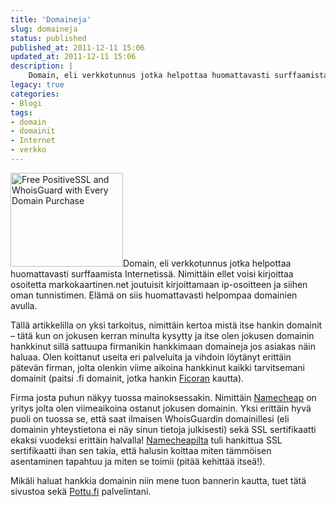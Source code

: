 ```yaml
---
title: 'Domaineja'
slug: domaineja
status: published
published_at: 2011-12-11 15:06
updated_at: 2011-12-11 15:06
description: |
    Domain, eli verkkotunnus jotka helpottaa huomattavasti surffaamista Internetissä. Nimittäin ellet voisi kirjoittaa osoitetta markokaartinen.net joutuisit kirjoittamaan ip-osoitteen ja siihen oman tunnistimen. Elämä on siis huomattavasti helpompaa domainien avulla. Tällä artikkelilla on yksi tarkoitus, nimittäin kertoa mistä itse hankin domainit – tätä kun on jokusen kerran minulta kysytty ja itse olen jokusen domainin hankkinut sillä sattuupa… Jatka lukemista Domaineja
legacy: true
categories:
- Blogi
tags:
- domain
- domainit
- Internet
- verkko
---
```


<p><a href="http://www.namecheap.com?aff=25198" target="_blank"><img loading="lazy" decoding="async" class="alignright" src="http://files.namecheap.com/graphics/linkus/180x150-3.gif" alt="Free PositiveSSL and WhoisGuard with Every Domain Purchase" width="180" height="150" border="0" /></a>Domain, eli verkkotunnus jotka helpottaa huomattavasti surffaamista Internetissä. Nimittäin ellet voisi kirjoittaa osoitetta markokaartinen.net joutuisit kirjoittamaan ip-osoitteen ja siihen oman tunnistimen. Elämä on siis huomattavasti helpompaa domainien avulla.</p>
<p>Tällä artikkelilla on yksi tarkoitus, nimittäin kertoa mistä itse hankin domainit &#8211; tätä kun on jokusen kerran minulta kysytty ja itse olen jokusen domainin hankkinut sillä sattuupa firmanikin hankkimaan domaineja jos asiakas näin haluaa. Olen koittanut useita eri palveluita ja vihdoin löytänyt erittäin pätevän firman, jolta olenkin viime aikoina hankkinut kaikki tarvitsemani domainit (paitsi .fi domainit, jotka hankin <a href="https://domain.fi/info/index.html">Ficoran</a> kautta).</p>
<p>Firma josta puhun näkyy tuossa mainoksessakin. Nimittäin <a href="http://www.namecheap.com?aff=25198" target="_blank">Namecheap</a> on yritys jolta olen viimeaikoina ostanut jokusen domainin. Yksi erittäin hyvä puoli on tuossa se, että saat ilmaisen WhoisGuardin domainillesi (eli domainin yhteystietona ei näy sinun tietoja julkisesti) sekä SSL sertifikaatti ekaksi vuodeksi erittäin halvalla! <a href="http://www.namecheap.com?aff=25198" target="_blank">Namecheapilta</a> tuli hankittua SSL sertifikaatti ihan sen takia, että halusin koittaa miten tämmöisen asentaminen tapahtuu ja miten se toimii (pitää kehittää itseä!).</p>
<p>Mikäli haluat hankkia domainin niin mene tuon bannerin kautta, tuet tätä sivustoa sekä <a href="https://markokaartinen.net/pottu/" target="_blank">Pottu.fi</a> palvelintani.</p>